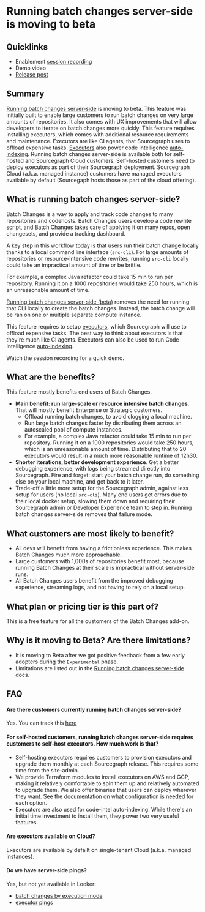 # Running batch changes server-side is moving to beta

## Quicklinks

- Enablement [session recording](https://sourcegraph.zoom.us/rec/share/09fYEk1hCuhIbVDV2JC2RekqS8uR44y1BrN29lOOp89rlpjQoRlvWI4xgV-SNQys.ZBk8NYM-ZsU6rKDs)
- Demo video
- [Release post](https://github.com/sourcegraph/about/pull/5471)

## Summary

[Running batch changes server-side](https://docs.sourcegraph.com/batch_changes/explanations/server_side#limitations) is moving to beta. This feature was initially built to enable large customers to run batch changes on very large amounts of repositories. It also comes with UX improvements that will allow developers to iterate on batch changes more quickly. This feature requires installing executors, which comes with additional resource requirements and maintenance. Executors are like CI agents, that Sourcegraph uses to offload expensive tasks. [Executors](https://docs.sourcegraph.com/admin/executors) also power code intelligence [auto-indexing](https://docs.sourcegraph.com/code_intelligence/explanations/auto_indexing). Running batch changes server-side is available both for self-hosted and Sourcegraph Cloud customers. Self-hosted customers need to deploy executors as part of their Sourcegraph deployment. Sourcegraph Cloud (a.k.a. managed instance) customers have managed executors available by default (Sourcegaph hosts those as part of the cloud offering).

## What is running batch changes server-side?

Batch Changes is a way to apply and track code changes to many repositories and codehosts. Batch Changes users develop a code rewrite script, and Batch Changes takes care of applying it on many repos, open changesets, and provide a tracking dashboard.

A key step in this workflow today is that users run their batch change locally thanks to a local command line interface (`src-cli`). For large amounts of repositories or resource-intensive code rewrites, running `src-cli` locally could take an impractical amount of time or be brittle.

<object data="local-run.svg"></object>

For example, a complex Java refactor could take 15 min to run per repository. Running it on a 1000 repositories would take 250 hours, which is an unreasonable amount of time.

[Running batch changes server-side (beta)](https://docs.sourcegraph.com/batch_changes/explanations/server_side) removes the need for running that CLI locally to create the batch changes. Instead, the batch change will be ran on one or multiple separate compute instance.

<object data="server-side-run.svg"></object>

This feature requires to setup [executors](https://docs.sourcegraph.com/admin/executors), which Sourcegraph will use to offload expensive tasks. The best way to think about executors is that they're much like CI agents. Executors can also be used to run Code Intelligence [auto-indexing](https://docs.sourcegraph.com/code_intelligence/how-to/enable_auto_indexing).

Watch the session recording for a quick demo.

## What are the benefits?

This feature mostly benefits end users of Batch Changes.

- **Main benefit: run large-scale or resource intensive batch changes**. That will mostly benefit Enterprise or Strategic customers.
  - Offload running batch changes, to avoid clogging a local machine.
  - Run large batch changes faster by distributing them across an autoscaled pool of compute instances.
  - For example, a complex Java refactor could take 15 min to run per repository. Running it on a 1000 repositories would take 250 hours, which is an unreasonable amount of time. Distributing that to 20 executors would result in a much more reasonable runtime of 12h30.
- **Shorter iterations, better development experience**. Get a better debugging experience, with logs being streamed directly into Sourcegraph. Fire and forget: start your batch change run, do something else on your local machine, and get back to it later.
- Trade-off a little more setup for the Sourcegraph admin, against less setup for users (no local `src-cli`). Many end users get errors due to their local docker setup, slowing them down and requiring their Sourcegraph admin or Developer Experience team to step in. Running batch changes server-side removes that failure mode.

## What customers are most likely to benefit?

- All devs will benefit from having a frictionless experience. This makes Batch Changes much more approachable.
- Large customers with 1,000s of repositories benefit most, because running Batch Changes at their scale is impractical without server-side runs.
- All Batch Changes users benefit from the improved debugging experience, streaming logs, and not having to rely on a local setup.

## What plan or pricing tier is this part of?

This is a free feature for all the customers of the Batch Changes add-on. 

## Why is it moving to Beta? Are there limitations?

- It is moving to Beta after we got positive feedback from a few early adopters during the `Experimental` phase.
- Limitations are listed out in the [Running batch changes server-side](https://docs.sourcegraph.com/batch_changes/explanations/server_side#limitations) docs.

## FAQ

#### Are there customers currently running batch changes server-side?

Yes. You can track this [here](https://sourcegraph.looker.com/explore/sourcegraph_events/batch_changes_executor_usage_monthly?qid=vUhZNlWNxikTdjN7ggke29&toggle=fil)

#### For self-hosted customers, running batch changes server-side requires customers to self-host executors. How much work is that?

- Self-hosting executors requires customers to provision executors and upgrade them monthly at each Sourcegraph release. This requires some time from the site-admin.
- We provide Terraform modules to install executors on AWS and GCP, making it relatively comfortable to spin them up and relatively automated to upgrade them. We also offer binaries that users can deploy wherever they want. See the [documentation](https://docs.sourcegraph.com/admin/deploy_executors) on what configuration is needed for each option.
- Executors are also used for code-intel auto-indexing. While there's an initial time investment to install them, they power two very useful features.

#### Are executors available on Cloud?

Executors are available by defailt on single-tenant Cloud (a.k.a. managed instances).


#### Do we have server-side pings?

Yes, but not yet available in Looker:
- [batch changes by execution mode](https://sourcegraph.looker.com/explore/sourcegraph_events/batch_changes_by_source?qid=gW1120gr9b6D7gF7d6bsro&toggle=fil)
- [executor pings](https://sourcegraph.looker.com/explore/sourcegraph_events/batch_changes_executor_usage_monthly?qid=vUhZNlWNxikTdjN7ggke29&toggle=fil)
